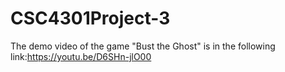 # CSC4301Project-3
The demo video of the game "Bust the Ghost" is in the following link:https://youtu.be/D6SHn-jlO00 
